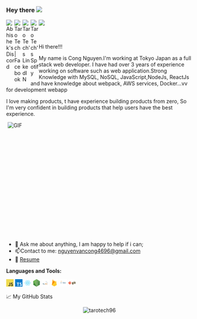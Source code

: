 ### Hey there <img src="https://media.giphy.com/media/hvRJCLFzcasrR4ia7z/giphy.gif" width="25px">
<a href="https://discord.gg/XTW52Kt">
  <img align="left" alt="Abhishek's Discord" width="22px" src="https://raw.githubusercontent.com/peterthehan/peterthehan/master/assets/discord.svg" />
</a>
<a href="https://www.facebook.com/TaroTech4696/">
  <img align="left" alt="Taro Tech | Facebook" width="22px" src="https://advanceprobasketball.com/wp-content/uploads/2016/02/facebook-icon-preview-400x400.png" />
</a>
<a href="https://www.linkedin.com/in/nguyen-cong-a1b61a189/">
  <img align="left" alt="Taro Tech's LinkedIN" width="22px" src="https://img.flaticon.com/icons/png/512/174/174857.png?size=1200x630f&pad=10,10,10,10&ext=png&bg=FFFFFFFF" />
</a>
<a href="https://www.instagram.com/congtaro___/">
  <img align="left" alt="Taro Tech's Spotify" width="22px" src="http://assets.stickpng.com/images/580b57fcd9996e24bc43c521.png" />
</a>

![](https://visitor-badge.glitch.me/badge?page_id=tarotech96.tarotech96)

<br />

Hi there!!!

My name is Cong Nguyen.I'm working at Tokyo Japan as a full stack web developer. I have had over 3 years of experience working on software such as web application.Strong Knowledge with MySQL, NoSQL, JavaScript,NodeJs, ReactJs and have knowledge about webpack, AWS services, Docker...vv for development webapp

I love making products, t have experience building products from zero, So I'm very confident in building products that help users have the best experience.


  <img align="right" alt="GIF" src="https://github.com/abhisheknaiidu/abhisheknaiidu/blob/master/code.gif?raw=true" width="500" height="320" />
  
- 💬 Ask me about anything, I am happy to help if i can;
- 📫Contact to me: nguyenvancong4696@gmail.com
- 📝 [Resume](https://drive.google.com/file/d/15HQiJC-MMRHgdbeThGr36g1j5nFd8j97/view?usp=sharing)

**Languages and Tools:**  

<code><img height="20" src="https://raw.githubusercontent.com/github/explore/80688e429a7d4ef2fca1e82350fe8e3517d3494d/topics/javascript/javascript.png"></code>
<code><img height="20" src="https://raw.githubusercontent.com/github/explore/80688e429a7d4ef2fca1e82350fe8e3517d3494d/topics/typescript/typescript.png"></code>
<code><img height="20" src="https://raw.githubusercontent.com/github/explore/80688e429a7d4ef2fca1e82350fe8e3517d3494d/topics/react/react.png"></code>
<code><img height="20" src="https://raw.githubusercontent.com/github/explore/80688e429a7d4ef2fca1e82350fe8e3517d3494d/topics/nodejs/nodejs.png"></code>
<code><img height="20" src="https://raw.githubusercontent.com/github/explore/80688e429a7d4ef2fca1e82350fe8e3517d3494d/topics/mysql/mysql.png"></code>
<code><img height="20" src="https://raw.githubusercontent.com/github/explore/80688e429a7d4ef2fca1e82350fe8e3517d3494d/topics/firebase/firebase.png"></code>
<code><img height="20" src="https://raw.githubusercontent.com/github/explore/80688e429a7d4ef2fca1e82350fe8e3517d3494d/topics/java/java.png"></code>
<code><img height="20" src="https://raw.githubusercontent.com/github/explore/80688e429a7d4ef2fca1e82350fe8e3517d3494d/topics/git/git.png"></code>



📈 My GitHub Stats

<p align="center"> <img src="https://github-readme-stats.vercel.app/api?username=tarotech96&show_icons=true&theme=gotham" alt="tarotech96" />





